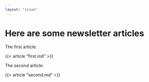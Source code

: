 ```yaml
---
layout: "issue"
---
```


# Here are some newsletter articles

The first article:

{{< article "first.md" >}}

The second article:

{{< article "second.md" >}}